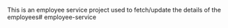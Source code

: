 This is an employee service project used to fetch/update the details of the employees# employee-service
